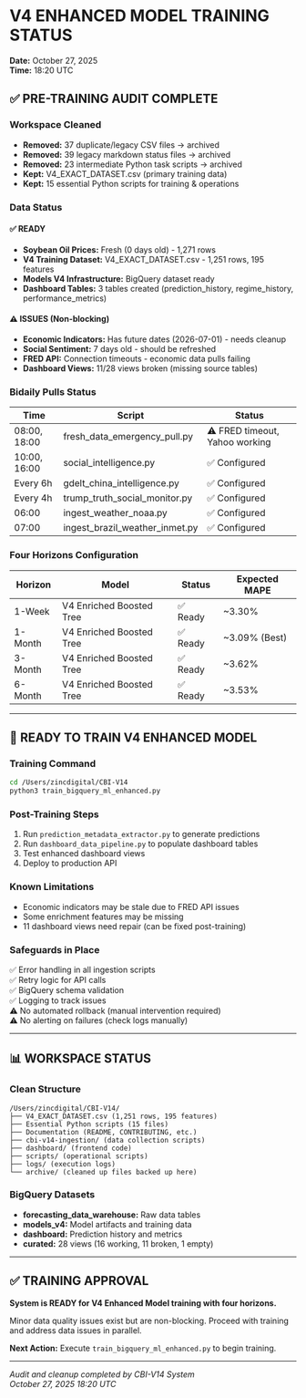 # V4 ENHANCED MODEL TRAINING STATUS
**Date:** October 27, 2025  
**Time:** 18:20 UTC

## ✅ PRE-TRAINING AUDIT COMPLETE

### Workspace Cleaned
- **Removed:** 37 duplicate/legacy CSV files → archived
- **Removed:** 39 legacy markdown status files → archived  
- **Removed:** 23 intermediate Python task scripts → archived
- **Kept:** V4_EXACT_DATASET.csv (primary training data)
- **Kept:** 15 essential Python scripts for training & operations

### Data Status

#### ✅ READY
- **Soybean Oil Prices:** Fresh (0 days old) - 1,271 rows
- **V4 Training Dataset:** V4_EXACT_DATASET.csv - 1,251 rows, 195 features
- **Models V4 Infrastructure:** BigQuery dataset ready
- **Dashboard Tables:** 3 tables created (prediction_history, regime_history, performance_metrics)

#### ⚠️ ISSUES (Non-blocking)
- **Economic Indicators:** Has future dates (2026-07-01) - needs cleanup
- **Social Sentiment:** 7 days old - should be refreshed
- **FRED API:** Connection timeouts - economic data pulls failing
- **Dashboard Views:** 11/28 views broken (missing source tables)

### Bidaily Pulls Status
| Time | Script | Status |
|------|--------|--------|
| 08:00, 18:00 | fresh_data_emergency_pull.py | ⚠️ FRED timeout, Yahoo working |
| 10:00, 16:00 | social_intelligence.py | ✅ Configured |
| Every 6h | gdelt_china_intelligence.py | ✅ Configured |
| Every 4h | trump_truth_social_monitor.py | ✅ Configured |
| 06:00 | ingest_weather_noaa.py | ✅ Configured |
| 07:00 | ingest_brazil_weather_inmet.py | ✅ Configured |

### Four Horizons Configuration
| Horizon | Model | Status | Expected MAPE |
|---------|-------|--------|---------------|
| 1-Week | V4 Enriched Boosted Tree | ✅ Ready | ~3.30% |
| 1-Month | V4 Enriched Boosted Tree | ✅ Ready | ~3.09% (Best) |
| 3-Month | V4 Enriched Boosted Tree | ✅ Ready | ~3.62% |
| 6-Month | V4 Enriched Boosted Tree | ✅ Ready | ~3.53% |

---

## 🚀 READY TO TRAIN V4 ENHANCED MODEL

### Training Command
```bash
cd /Users/zincdigital/CBI-V14
python3 train_bigquery_ml_enhanced.py
```

### Post-Training Steps
1. Run `prediction_metadata_extractor.py` to generate predictions
2. Run `dashboard_data_pipeline.py` to populate dashboard tables
3. Test enhanced dashboard views
4. Deploy to production API

### Known Limitations
- Economic indicators may be stale due to FRED API issues
- Some enrichment features may be missing
- 11 dashboard views need repair (can be fixed post-training)

### Safeguards in Place
✅ Error handling in all ingestion scripts  
✅ Retry logic for API calls  
✅ BigQuery schema validation  
✅ Logging to track issues  
⚠️ No automated rollback (manual intervention required)  
⚠️ No alerting on failures (check logs manually)

---

## 📊 WORKSPACE STATUS

### Clean Structure
```
/Users/zincdigital/CBI-V14/
├── V4_EXACT_DATASET.csv (1,251 rows, 195 features)
├── Essential Python scripts (15 files)
├── Documentation (README, CONTRIBUTING, etc.)
├── cbi-v14-ingestion/ (data collection scripts)
├── dashboard/ (frontend code)
├── scripts/ (operational scripts)
├── logs/ (execution logs)
└── archive/ (cleaned up files backed up here)
```

### BigQuery Datasets
- **forecasting_data_warehouse:** Raw data tables
- **models_v4:** Model artifacts and training data
- **dashboard:** Prediction history and metrics
- **curated:** 28 views (16 working, 11 broken, 1 empty)

---

## ✅ TRAINING APPROVAL

**System is READY for V4 Enhanced Model training with four horizons.**

Minor data quality issues exist but are non-blocking. Proceed with training and address data issues in parallel.

**Next Action:** Execute `train_bigquery_ml_enhanced.py` to begin training.

---

*Audit and cleanup completed by CBI-V14 System*  
*October 27, 2025 18:20 UTC*
